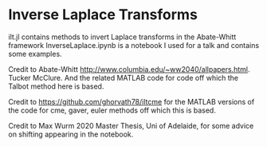 # Inverse Laplace Transforms 
ilt.jl contains methods to invert Laplace transforms in the Abate-Whitt framework
InverseLaplace.ipynb is a notebook I used for a talk and contains some examples.

Credit to Abate-Whitt http://www.columbia.edu/~ww2040/allpapers.html. Tucker McClure. And the related MATLAB code for code off which the Talbot method here is based.

Credit to https://github.com/ghorvath78/iltcme for the MATLAB versions of the code for cme, gaver, euler methods off which this is based.

Credit to Max Wurm 2020 Master Thesis, Uni of Adelaide, for some advice on shifting appearing in the notebook.  


